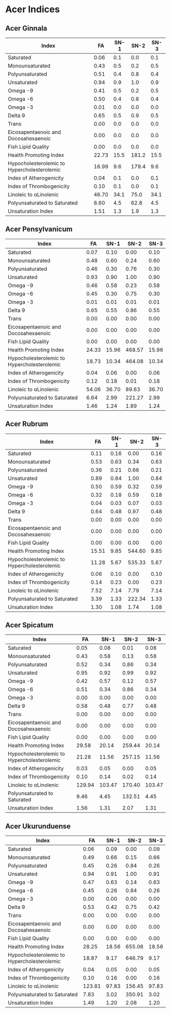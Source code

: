 # Acer Indices

## Acer Ginnala

| Index                                       | FA    | SN-1 | SN-2  | SN-3 |
| ------------------------------------------- | ----- | ---- | ----- | ---- |
| Saturated                                   | 0.06  | 0.1  | 0.0   | 0.1  |
| Monounsaturated                             | 0.43  | 0.5  | 0.2   | 0.5  |
| Polyunsaturated                             | 0.51  | 0.4  | 0.8   | 0.4  |
| Unsaturated                                 | 0.94  | 0.9  | 1.0   | 0.9  |
| Omega -9                                    | 0.41  | 0.5  | 0.2   | 0.5  |
| Omega -6                                    | 0.50  | 0.4  | 0.8   | 0.4  |
| Omega -3                                    | 0.01  | 0.0  | 0.0   | 0.0  |
| Delta 9                                     | 0.65  | 0.5  | 0.9   | 0.5  |
| Trans                                       | 0.00  | 0.0  | 0.0   | 0.0  |
| Eicosapentaenoic and Docosahexaenoic        | 0.00  | 0.0  | 0.0   | 0.0  |
| Fish Lipid Quality                          | 0.00  | 0.0  | 0.0   | 0.0  |
| Health Promoting Index                      | 22.73 | 15.5 | 181.2 | 15.5 |
| Hypocholesterolemic to Hypercholesterolemic | 16.99 | 9.6  | 179.4 | 9.6  |
| Index of Atherogenicity                     | 0.04  | 0.1  | 0.0   | 0.1  |
| Index of Thrombogenicity                    | 0.10  | 0.1  | 0.0   | 0.1  |
| Linoleic to αLinolenic                      | 46.70 | 34.1 | 75.0  | 34.1 |
| Polyunsaturated to Saturated                | 8.60  | 4.5  | 62.8  | 4.5  |
| Unsaturation Index                          | 1.51  | 1.3  | 1.9   | 1.3  |

## Acer Pensylvanicum

| Index                                       | FA    | SN-1  | SN-2   | SN-3  |
| ------------------------------------------- | ----- | ----- | ------ | ----- |
| Saturated                                   | 0.07  | 0.10  | 0.00   | 0.10  |
| Monounsaturated                             | 0.48  | 0.60  | 0.24   | 0.60  |
| Polyunsaturated                             | 0.46  | 0.30  | 0.76   | 0.30  |
| Unsaturated                                 | 0.93  | 0.90  | 1.00   | 0.90  |
| Omega -9                                    | 0.46  | 0.58  | 0.23   | 0.58  |
| Omega -6                                    | 0.45  | 0.30  | 0.75   | 0.30  |
| Omega -3                                    | 0.01  | 0.01  | 0.01   | 0.01  |
| Delta 9                                     | 0.65  | 0.55  | 0.86   | 0.55  |
| Trans                                       | 0.00  | 0.00  | 0.00   | 0.00  |
| Eicosapentaenoic and Docosahexaenoic        | 0.00  | 0.00  | 0.00   | 0.00  |
| Fish Lipid Quality                          | 0.00  | 0.00  | 0.00   | 0.00  |
| Health Promoting Index                      | 24.33 | 15.96 | 468.57 | 15.96 |
| Hypocholesterolemic to Hypercholesterolemic | 18.73 | 10.34 | 464.08 | 10.34 |
| Index of Atherogenicity                     | 0.04  | 0.06  | 0.00   | 0.06  |
| Index of Thrombogenicity                    | 0.12  | 0.18  | 0.01   | 0.18  |
| Linoleic to αLinolenic                      | 54.06 | 36.70 | 89.63  | 36.70 |
| Polyunsaturated to Saturated                | 6.64  | 2.99  | 221.27 | 2.99  |
| Unsaturation Index                          | 1.46  | 1.24  | 1.89   | 1.24  |

## Acer Rubrum

| Index                                       | FA    | SN-1 | SN-2   | SN-3 |
| ------------------------------------------- | ----- | ---- | ------ | ---- |
| Saturated                                   | 0.11  | 0.16 | 0.00   | 0.16 |
| Monounsaturated                             | 0.53  | 0.63 | 0.34   | 0.63 |
| Polyunsaturated                             | 0.36  | 0.21 | 0.66   | 0.21 |
| Unsaturated                                 | 0.89  | 0.84 | 1.00   | 0.84 |
| Omega -9                                    | 0.50  | 0.59 | 0.32   | 0.59 |
| Omega -6                                    | 0.32  | 0.18 | 0.59   | 0.18 |
| Omega -3                                    | 0.04  | 0.03 | 0.07   | 0.03 |
| Delta 9                                     | 0.64  | 0.48 | 0.97   | 0.48 |
| Trans                                       | 0.00  | 0.00 | 0.00   | 0.00 |
| Eicosapentaenoic and Docosahexaenoic        | 0.00  | 0.00 | 0.00   | 0.00 |
| Fish Lipid Quality                          | 0.00  | 0.00 | 0.00   | 0.00 |
| Health Promoting Index                      | 15.51 | 9.85 | 544.60 | 9.85 |
| Hypocholesterolemic to Hypercholesterolemic | 11.28 | 5.67 | 535.33 | 5.67 |
| Index of Atherogenicity                     | 0.06  | 0.10 | 0.00   | 0.10 |
| Index of Thrombogenicity                    | 0.14  | 0.23 | 0.00   | 0.23 |
| Linoleic to αLinolenic                      | 7.52  | 7.14 | 7.79   | 7.14 |
| Polyunsaturated to Saturated                | 3.39  | 1.33 | 222.34 | 1.33 |
| Unsaturation Index                          | 1.30  | 1.08 | 1.74   | 1.08 |

## Acer Spicatum

| Index                                       | FA     | SN-1   | SN-2   | SN-3   |
| ------------------------------------------- | ------ | ------ | ------ | ------ |
| Saturated                                   | 0.05   | 0.08   | 0.01   | 0.08   |
| Monounsaturated                             | 0.43   | 0.58   | 0.13   | 0.58   |
| Polyunsaturated                             | 0.52   | 0.34   | 0.86   | 0.34   |
| Unsaturated                                 | 0.95   | 0.92   | 0.99   | 0.92   |
| Omega -9                                    | 0.42   | 0.57   | 0.12   | 0.57   |
| Omega -6                                    | 0.51   | 0.34   | 0.86   | 0.34   |
| Omega -3                                    | 0.00   | 0.00   | 0.00   | 0.00   |
| Delta 9                                     | 0.58   | 0.48   | 0.77   | 0.48   |
| Trans                                       | 0.00   | 0.00   | 0.00   | 0.00   |
| Eicosapentaenoic and Docosahexaenoic        | 0.00   | 0.00   | 0.00   | 0.00   |
| Fish Lipid Quality                          | 0.00   | 0.00   | 0.00   | 0.00   |
| Health Promoting Index                      | 29.58  | 20.14  | 259.44 | 20.14  |
| Hypocholesterolemic to Hypercholesterolemic | 21.28  | 11.56  | 257.15 | 11.56  |
| Index of Atherogenicity                     | 0.03   | 0.05   | 0.00   | 0.05   |
| Index of Thrombogenicity                    | 0.10   | 0.14   | 0.02   | 0.14   |
| Linoleic to αLinolenic                      | 129.94 | 103.47 | 170.40 | 103.47 |
| Polyunsaturated to Saturated                | 9.46   | 4.45   | 132.51 | 4.45   |
| Unsaturation Index                          | 1.56   | 1.31   | 2.07   | 1.31   |

## Acer Ukurunduense

| Index                                       | FA     | SN-1  | SN-2   | SN-3  |
| ------------------------------------------- | ------ | ----- | ------ | ----- |
| Saturated                                   | 0.06   | 0.09  | 0.00   | 0.09  |
| Monounsaturated                             | 0.49   | 0.66  | 0.15   | 0.66  |
| Polyunsaturated                             | 0.45   | 0.26  | 0.84   | 0.26  |
| Unsaturated                                 | 0.94   | 0.91  | 1.00   | 0.91  |
| Omega -9                                    | 0.47   | 0.63  | 0.14   | 0.63  |
| Omega -6                                    | 0.45   | 0.26  | 0.84   | 0.26  |
| Omega -3                                    | 0.00   | 0.00  | 0.00   | 0.00  |
| Delta 9                                     | 0.53   | 0.42  | 0.75   | 0.42  |
| Trans                                       | 0.00   | 0.00  | 0.00   | 0.00  |
| Eicosapentaenoic and Docosahexaenoic        | 0.00   | 0.00  | 0.00   | 0.00  |
| Fish Lipid Quality                          | 0.00   | 0.00  | 0.00   | 0.00  |
| Health Promoting Index                      | 28.25  | 18.56 | 655.06 | 18.56 |
| Hypocholesterolemic to Hypercholesterolemic | 18.87  | 9.17  | 646.79 | 9.17  |
| Index of Atherogenicity                     | 0.04   | 0.05  | 0.00   | 0.05  |
| Index of Thrombogenicity                    | 0.10   | 0.16  | 0.00   | 0.16  |
| Linoleic to αLinolenic                      | 123.81 | 97.83 | 156.45 | 97.83 |
| Polyunsaturated to Saturated                | 7.83   | 3.02  | 350.91 | 3.02  |
| Unsaturation Index                          | 1.49   | 1.20  | 2.08   | 1.20  |
